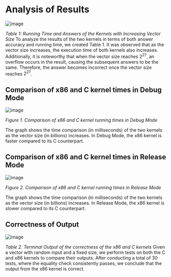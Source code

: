 # Analysis of Results
![image](https://github.com/odxscholars/LBYArchx86toC/assets/85560422/201ad639-ee1c-4da7-9f19-3e0bcd1bb7ad)

_Table 1: Running Time and Answers of the Kernels with Increasing Vector Size_
To analyze the results of the two kernels in terms of both answer accuracy and running time, we created Table 1. It was observed that as the vector size increases, the execution time of both kernels also increases. Additionally, it is noteworthy that when the vector size reaches $2^{27}$, an overflow occurs in the result, causing the subsequent answers to be the same. Therefore, the answer becomes incorrect once the vector size reaches $2^{27}$.

## Comparison of x86 and C kernel times in Debug Mode
![image](https://github.com/odxscholars/LBYArchx86toC/assets/85560422/7f37a02e-468a-486a-9348-36c45291b9d2)

_Figure 1. Comparison of x86 and C kernel running times in Debug Mode_

The graph shows the time comparison (in milliseconds) of the two kernels as the vector size (in billions) increases. In Debug Mode, the x86 kernel is faster compared to its C counterpart. 

## Comparison of x86 and C kernel times in Release Mode
![image](https://github.com/odxscholars/LBYArchx86toC/assets/85560422/44ba590e-62bd-4aba-bb80-3d556b8f214b)

_Figure 2. Comparison of x86 and C kernel running times in Release Mode_

The graph shows the time comparison (in milliseconds) of the two kernels as the vector size (in billions) increases. In Release Mode, the x86 kernel is slower compared to its C counterpart. 

## Correctness of Output
![image](https://github.com/odxscholars/LBYArchx86toC/assets/85560422/ccac2a04-3a90-488e-9d2a-85fb8110fa58)

_Table 2. Terminal Output of the correctness of the x86 and C kernels_
Given a vector with random input and a fixed size, we perform tests on both the C and x86 kernels to compare their outputs. After conducting a total of 30 tests, where the equality check consistently passes, we conclude that the output from the x86 kernel is correct. 
